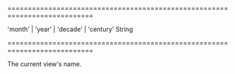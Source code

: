 <!--**
/*-------------------------------------------
    Auto-generated file. Do not modify.
-------------------------------------------

**-->
===========================================================================
<!--acceptValues-->'month' | 'year' | 'decade' | 'century'<!--/acceptValues-->
<!--type-->String<!--/type-->
===========================================================================

<!--shortDescription-->
The current view's name. 
<!--/shortDescription-->

<!--fullDescription-->

<!--/fullDescription-->
